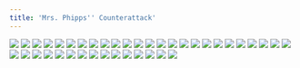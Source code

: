 ```yaml
---
title: 'Mrs. Phipps'' Counterattack'
---
```


![](/images/great/part-7/great183.jpg)
![](/images/great/part-7/great184.jpg)
![](/images/great/part-7/great185.jpg)
![](/images/great/part-7/great186.jpg)
![](/images/great/part-7/great187.jpg)
![](/images/great/part-7/great188.jpg)
![](/images/great/part-7/great189.jpg)
![](/images/great/part-7/great190.jpg)
![](/images/great/part-7/great191.jpg)
![](/images/great/part-7/great192.jpg)
![](/images/great/part-7/great193.jpg)
![](/images/great/part-7/great194.jpg)
![](/images/great/part-7/great195.jpg)
![](/images/great/part-7/great196.jpg)
![](/images/great/part-7/great197.jpg)
![](/images/great/part-7/great198.jpg)
![](/images/great/part-7/great199.jpg)
![](/images/great/part-7/great200.jpg)
![](/images/great/part-7/great201.jpg)
![](/images/great/part-7/great202.jpg)
![](/images/great/part-7/great203.jpg)
![](/images/great/part-7/great204.jpg)
![](/images/great/part-7/great205.jpg)
![](/images/great/part-7/great206.jpg)
![](/images/great/part-7/great207.jpg)
![](/images/great/part-7/great208.jpg)
![](/images/great/part-7/great209.jpg)
![](/images/great/part-7/great210.jpg)
![](/images/great/part-7/great211.jpg)
![](/images/great/part-7/great212.jpg)
![](/images/great/part-7/great213.jpg)
![](/images/great/part-7/great214.jpg)
![](/images/great/part-7/great215.jpg)
![](/images/great/part-7/great216.jpg)
![](/images/great/part-7/great217.jpg)
![](/images/great/part-7/great218.jpg)
![](/images/great/part-7/great219.jpg)
![](/images/great/part-7/great220.jpg)
![](/images/great/part-7/great221.jpg)
![](/images/great/part-7/great222.jpg)
